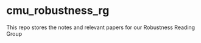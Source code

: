 # cmu_robustness_rg
This repo stores the notes and relevant papers for our Robustness Reading Group
